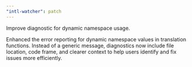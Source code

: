 ```yaml
---
"intl-watcher": patch
---
```


Improve diagnostic for dynamic namespace usage.

  Enhanced the error reporting for dynamic namespace values in translation functions. Instead of a generic message, diagnostics now include file location, code frame, and clearer context to help users identify and fix issues more efficiently.
